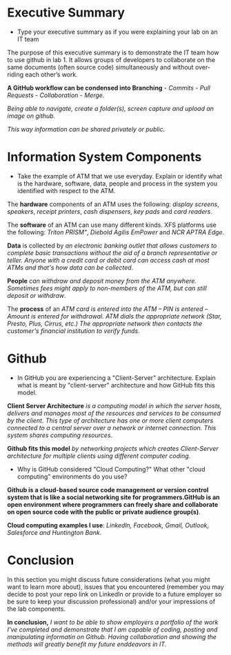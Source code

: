 # Executive Summary
* Type your executive summary as if you were explaining your lab on an IT team

The purpose of this executive summary is to demonstrate the IT team how to use github in lab 1. It allows groups of developers to collaborate on the same documents (often source code) simultaneously and without over-riding each other’s work.

**A GitHub workflow can be condensed into Branching** - *Commits - Pull Requests - Collaboration - Merge.*

*Being able to navigate, create a folder(s), screen capture and upload an image on github.*

*This way information can be shared privately or public.*

# Information System Components  

* Take the example of ATM that we use everyday. Explain or identify what is the hardware, software, data, people and process in the system you identified with respect to the ATM.

The **hardware** components of an ATM uses the following: *display screens*, *speakers*, *receipt printers*, *cash dispensers*, *key pads* and *card readers*.

The **software** of an ATM can use many different kinds. XFS platforms use the following: *Triton PRISM"*, *Diebold Agilis EmPower* and *NCR APTRA Edge*.

**Data** is collected by *an electronic banking outlet that allows customers to complete basic transactions without the aid of a branch representative or teller. Anyone with a credit card or debit card can access cash at most ATMs and that's how data can be collected*.

**People** *can withdraw and deposit money from the ATM anywhere. Sometimes fees might apply to non-members of the ATM, but can still deposit or withdraw*.

The **process** of an *ATM card is entered into the ATM – PIN is entered – Amount is entered for withdrawal. ATM dials the appropriate network (Star, Presto, Plus, Cirrus, etc.) The appropriate network then contacts the customer's financial institution to verify funds*.

# Github

* In GitHub you are experiencing a "Client-Server" architecture.  Explain what is meant by "client-server" architecture and how GitHub fits this model. 

**Client Server Architecture** *is a computing model in which the server hosts, delivers and manages most of the resources and services to be consumed by the client. This type of architecture has one or more client computers connected to a central server over a network or internet connection. This system shares computing resources*. 

**Github fits this model** *by networking projects which creates Client-Server architecture for multiple clients using different computer coding*.

* Why is GitHub considered "Cloud Computing?" What other "cloud computing" environments do you use?

**Github is a cloud-based source code management or version control system that is like a social networking site for programmers.GitHub is an open environment where programmers can freely share and collaborate on open source code with the public or private audience group(s)**.

**Cloud computing examples I use**: *Linkedln, Facebook, Gmail, Outlook, Salesforce and Huntington Bank*.

# Conclusion
In this section you might discuss future considerations (what you might want to learn more about), issues that you encountered (remember you may decide to post your repo link on LinkedIn or provide to a future employer so be sure to keep your discussion professional) and/or your impressions of the lab components.

**In conclusion,** *I want to be able to show employers a portfolio of the work I've completed and demonstrate that I am capable of coding, posting and manipulating informatin on Github. Having collaboration and showing the methods will greatly benefit my future enddeavors in IT.*
